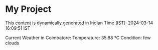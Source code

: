 # My Project

This content is dynamically generated in Indian Time (IST): 2024-03-14 16:09:51 IST


Current Weather in Coimbatore:
Temperature: 35.88 °C
Condition: few clouds
